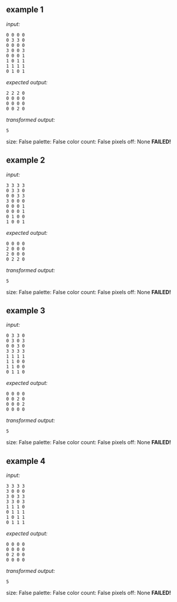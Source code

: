 
## example 1
*input:*
```
0 0 0 0
0 3 3 0
0 0 0 0
3 0 0 3
0 0 0 1
1 0 1 1
1 1 1 1
0 1 0 1
```
*expected output:*
```
2 2 2 0
0 0 0 0
0 0 0 0
0 0 2 0
```
*transformed output:*
```
5
```
size: False
palette: False
color count: False
pixels off: None
**FAILED!**

## example 2
*input:*
```
3 3 3 3
0 3 3 0
0 0 3 3
3 0 0 0
0 0 0 1
0 0 0 1
0 1 0 0
1 0 0 1
```
*expected output:*
```
0 0 0 0
2 0 0 0
2 0 0 0
0 2 2 0
```
*transformed output:*
```
5
```
size: False
palette: False
color count: False
pixels off: None
**FAILED!**

## example 3
*input:*
```
0 3 3 0
0 3 0 3
0 0 3 0
3 3 3 3
1 1 1 1
1 1 0 0
1 1 0 0
0 1 1 0
```
*expected output:*
```
0 0 0 0
0 0 2 0
0 0 0 2
0 0 0 0
```
*transformed output:*
```
5
```
size: False
palette: False
color count: False
pixels off: None
**FAILED!**

## example 4
*input:*
```
3 3 3 3
3 0 0 0
3 0 3 3
3 3 0 3
1 1 1 0
0 1 1 1
1 0 1 1
0 1 1 1
```
*expected output:*
```
0 0 0 0
0 0 0 0
0 2 0 0
0 0 0 0
```
*transformed output:*
```
5
```
size: False
palette: False
color count: False
pixels off: None
**FAILED!**
